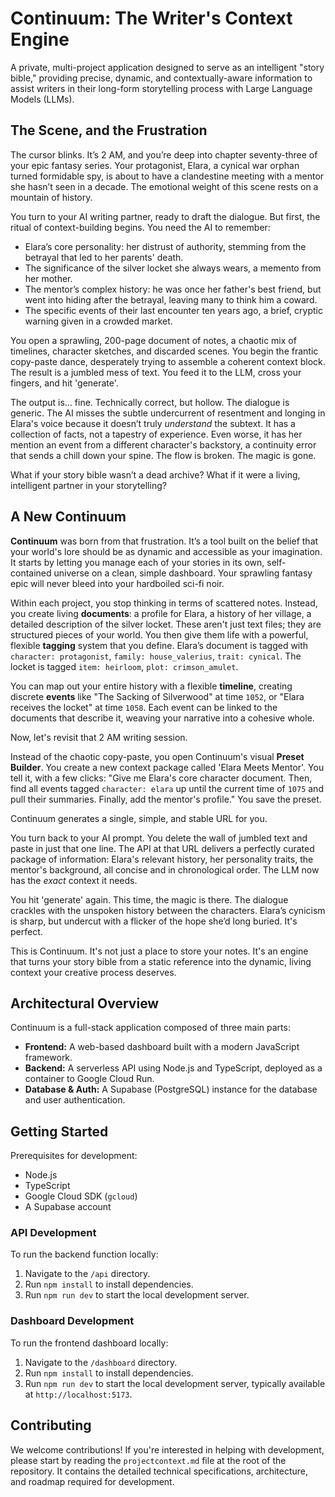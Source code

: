 # Continuum: The Writer's Context Engine

A private, multi-project application designed to serve as an intelligent "story bible," providing precise, dynamic, and contextually-aware information to assist writers in their long-form storytelling process with Large Language Models (LLMs).

## The Scene, and the Frustration

The cursor blinks. It’s 2 AM, and you’re deep into chapter seventy-three of your epic fantasy series. Your protagonist, Elara, a cynical war orphan turned formidable spy, is about to have a clandestine meeting with a mentor she hasn’t seen in a decade. The emotional weight of this scene rests on a mountain of history.

You turn to your AI writing partner, ready to draft the dialogue. But first, the ritual of context-building begins. You need the AI to remember:

* Elara’s core personality: her distrust of authority, stemming from the betrayal that led to her parents' death.
* The significance of the silver locket she always wears, a memento from her mother.
* The mentor’s complex history: he was once her father's best friend, but went into hiding after the betrayal, leaving many to think him a coward.
* The specific events of their last encounter ten years ago, a brief, cryptic warning given in a crowded market.

You open a sprawling, 200-page document of notes, a chaotic mix of timelines, character sketches, and discarded scenes. You begin the frantic copy-paste dance, desperately trying to assemble a coherent context block. The result is a jumbled mess of text. You feed it to the LLM, cross your fingers, and hit 'generate'.

The output is… fine. Technically correct, but hollow. The dialogue is generic. The AI misses the subtle undercurrent of resentment and longing in Elara's voice because it doesn’t truly *understand* the subtext. It has a collection of facts, not a tapestry of experience. Even worse, it has her mention an event from a different character's backstory, a continuity error that sends a chill down your spine. The flow is broken. The magic is gone.

What if your story bible wasn’t a dead archive? What if it were a living, intelligent partner in your storytelling?

## A New Continuum

**Continuum** was born from that frustration. It’s a tool built on the belief that your world's lore should be as dynamic and accessible as your imagination. It starts by letting you manage each of your stories in its own, self-contained universe on a clean, simple dashboard. Your sprawling fantasy epic will never bleed into your hardboiled sci-fi noir.

Within each project, you stop thinking in terms of scattered notes. Instead, you create living **documents**: a profile for Elara, a history of her village, a detailed description of the silver locket. These aren't just text files; they are structured pieces of your world. You then give them life with a powerful, flexible **tagging** system that you define. Elara’s document is tagged with `character: protagonist`, `family: house_valerius`, `trait: cynical`. The locket is tagged `item: heirloom`, `plot: crimson_amulet`.

You can map out your entire history with a flexible **timeline**, creating discrete **events** like "The Sacking of Silverwood" at time `1052`, or "Elara receives the locket" at time `1058`. Each event can be linked to the documents that describe it, weaving your narrative into a cohesive whole.

Now, let's revisit that 2 AM writing session.

Instead of the chaotic copy-paste, you open Continuum's visual **Preset Builder**. You create a new context package called 'Elara Meets Mentor'. You tell it, with a few clicks: "Give me Elara's core character document. Then, find all events tagged `character: elara` up until the current time of `1075` and pull their summaries. Finally, add the mentor's profile." You save the preset.

Continuum generates a single, simple, and stable URL for you.

You turn back to your AI prompt. You delete the wall of jumbled text and paste in just that one line. The API at that URL delivers a perfectly curated package of information: Elara's relevant history, her personality traits, the mentor's background, all concise and in chronological order. The LLM now has the *exact* context it needs.

You hit 'generate' again. This time, the magic is there. The dialogue crackles with the unspoken history between the characters. Elara’s cynicism is sharp, but undercut with a flicker of the hope she’d long buried. It's perfect.

This is Continuum. It's not just a place to store your notes. It's an engine that turns your story bible from a static reference into the dynamic, living context your creative process deserves.

## Architectural Overview

Continuum is a full-stack application composed of three main parts:

* **Frontend:** A web-based dashboard built with a modern JavaScript framework.
* **Backend:** A serverless API using Node.js and TypeScript, deployed as a container to Google Cloud Run.
* **Database & Auth:** A Supabase (PostgreSQL) instance for the database and user authentication.

## Getting Started

Prerequisites for development:

* Node.js
* TypeScript
* Google Cloud SDK (`gcloud`)
* A Supabase account

### API Development

To run the backend function locally:

1.  Navigate to the `/api` directory.
2.  Run `npm install` to install dependencies.
3.  Run `npm run dev` to start the local development server.

### Dashboard Development

To run the frontend dashboard locally:

1.  Navigate to the `/dashboard` directory.
2.  Run `npm install` to install dependencies.
3.  Run `npm run dev` to start the local development server, typically available at `http://localhost:5173`.

## Contributing

We welcome contributions! If you're interested in helping with development, please start by reading the `projectcontext.md` file at the root of the repository. It contains the detailed technical specifications, architecture, and roadmap required for development.